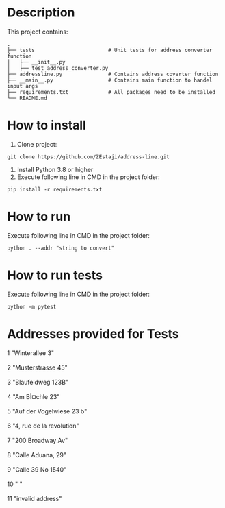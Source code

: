 # Description
This project contains:

    .
    ├── tests                        # Unit tests for address converter function
    │   ├── __init__.py              
    │   ├── test_address_converter.py 
    ├── addressline.py               # Contains address coverter function
    ├── __main__.py                  # Contains main function to handel input args
    ├── requirements.txt             # All packages need to be installed
    └── README.md                    
          

# How to install

1. Clone project:
```
git clone https://github.com/ZEstaji/address-line.git
```

1. Install Python 3.8 or higher
2. Execute following line in CMD in the project folder:
```
pip install -r requirements.txt
```

# How to run 
Execute following line in CMD in the project folder:
```
python . --addr "string to convert"
```

# How to run tests
Execute following line in CMD in the project folder:
```
python -m pytest
```

# Addresses provided for Tests

1  "Winterallee 3" </br>  
2  "Musterstrasse 45" </br>  
3  "Blaufeldweg 123B" </br>  
4  "Am Bأ¤chle 23" </br>  
5  "Auf der Vogelwiese 23 b" </br>  
6  "4, rue de la revolution" </br>  
7  "200 Broadway Av" </br>  
8  "Calle Aduana, 29" </br>  
9  "Calle 39 No 1540" </br>  
10 " " </br>  
11 "invalid address" </br>  
